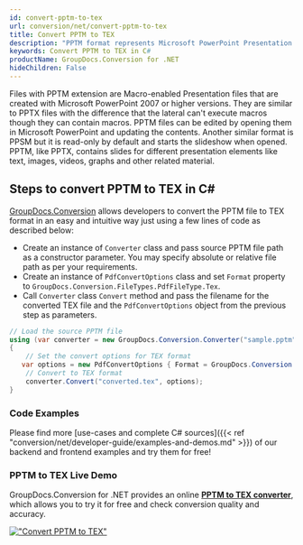 ```yaml
---
id: convert-pptm-to-tex
url: conversion/net/convert-pptm-to-tex
title: Convert PPTM to TEX
description: "PPTM format represents Microsoft PowerPoint Presentation with .pptm extension. Learn how to convert PPTM to TEX file programmatically in C# language using GroupDocs.Conversion for .NET library."
keywords: Convert PPTM to TEX in C#
productName: GroupDocs.Conversion for .NET
hideChildren: False
---
```


Files with PPTM extension are Macro-enabled Presentation files that are created with Microsoft PowerPoint 2007 or higher versions. They are similar to PPTX files with the difference that the lateral can't execute macros though they can contain macros. PPTM files can be edited by opening them in Microsoft PowerPoint and updating the contents. Another similar format is PPSM but it is read-only by default and starts the slideshow when opened. PPTM, like PPTX, contains slides for different presentation elements like text, images, videos, graphs and other related material.

## Steps to convert PPTM to TEX in C#

[GroupDocs.Conversion](https://products.groupdocs.com/conversion/net) allows developers to convert the PPTM file to TEX format in an easy and intuitive way just using a few lines of code as described below:

* Create an instance of `Converter` class and pass source PPTM file path as a constructor parameter. You may specify absolute or relative file path as per your requirements. 
* Create an instance of `PdfConvertOptions` class and set `Format` property to `GroupDocs.Conversion.FileTypes.PdfFileType.Tex`.
* Call `Converter` class `Convert` method and pass the filename for the converted TEX file and the `PdfConvertOptions` object from the previous step as parameters.

```csharp
// Load the source PPTM file
using (var converter = new GroupDocs.Conversion.Converter("sample.pptm"))
{
    // Set the convert options for TEX format
   var options = new PdfConvertOptions { Format = GroupDocs.Conversion.FileTypes.PdfFileType.Tex };
    // Convert to TEX format
    converter.Convert("converted.tex", options);
}
```

### Code Examples

Please find more [use-cases and complete C# sources]({{< ref "conversion/net/developer-guide/examples-and-demos.md" >}}) of our backend and frontend examples and try them for free!

### PPTM to TEX Live Demo

GroupDocs.Conversion for .NET provides an online [**PPTM to TEX converter**](https://products.groupdocs.app/conversion/pptm-to-tex), which allows you to try it for free and check conversion quality and accuracy.

[!["Convert PPTM to TEX"](conversion/net/images/convert-to-tex/convert-pptm-to-tex.png)](https://products.groupdocs.app/conversion/pptm-to-tex)